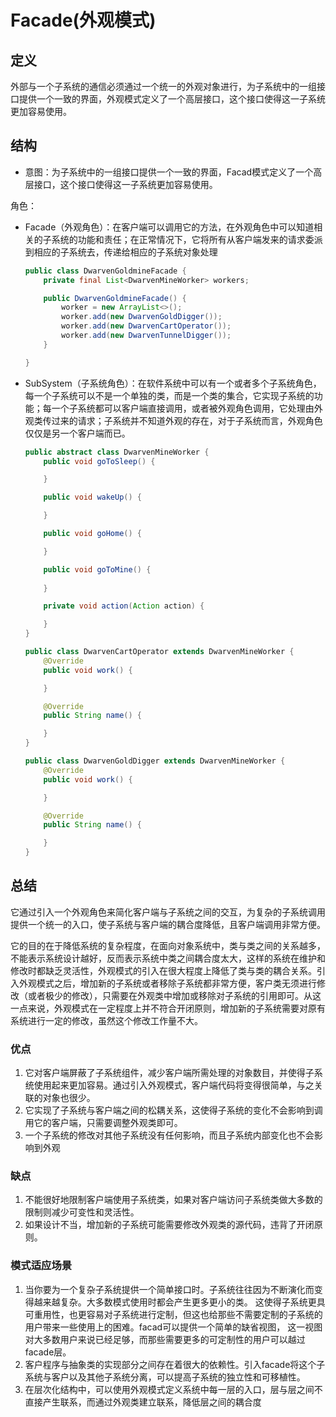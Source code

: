 # Facade(外观模式)

## 定义

外部与一个子系统的通信必须通过一个统一的外观对象进行，为子系统中的一组接口提供一个一致的界面，外观模式定义了一个高层接口，这个接口使得这一子系统更加容易使用。

## 结构

- 意图：为子系统中的一组接口提供一个一致的界面，Facad模式定义了一个高层接口，这个接口使得这一子系统更加容易使用。

角色：

- Facade（外观角色）：在客户端可以调用它的方法，在外观角色中可以知道相关的子系统的功能和责任；在正常情况下，它将所有从客户端发来的请求委派到相应的子系统去，传递给相应的子系统对象处理

    ```java
    public class DwarvenGoldmineFacade {
        private final List<DwarvenMineWorker> workers;

        public DwarvenGoldmineFacade() {
            worker = new ArrayList<>();
            worker.add(new DwarvenGoldDigger());
            worker.add(new DwarvenCartOperator());
            worker.add(new DwarvenTunnelDigger());
        }

    }

    ```

- SubSystem（子系统角色）：在软件系统中可以有一个或者多个子系统角色，每一个子系统可以不是一个单独的类，而是一个类的集合，它实现子系统的功能；每一个子系统都可以客户端直接调用，或者被外观角色调用，它处理由外观类传过来的请求；子系统并不知道外观的存在，对于子系统而言，外观角色仅仅是另一个客户端而已。

    ```java
    public abstract class DwarvenMineWorker {
        public void goToSleep() {

        }

        public void wakeUp() {

        }

        public void goHome() {

        }

        public void goToMine() {
            
        }

        private void action(Action action) {

        }
    }
    ```

    ```java
    public class DwarvenCartOperator extends DwarvenMineWorker {
        @Override
        public void work() {

        }

        @Override
        public String name() {

        }
    }
    ```

    ```java
    public class DwarvenGoldDigger extends DwarvenMineWorker {
        @Override
        public void work() {

        }

        @Override
        public String name() {

        }
    }
    ```

## 总结

它通过引入一个外观角色来简化客户端与子系统之间的交互，为复杂的子系统调用提供一个统一的入口，使子系统与客户端的耦合度降低，且客户端调用非常方便。

它的目的在于降低系统的复杂程度，在面向对象系统中，类与类之间的关系越多，不能表示系统设计越好，反而表示系统中类之间耦合度太大，这样的系统在维护和修改时都缺乏灵活性，外观模式的引入在很大程度上降低了类与类的耦合关系。引入外观模式之后，增加新的子系统或者移除子系统都非常方便，客户类无须进行修改（或者极少的修改），只需要在外观类中增加或移除对子系统的引用即可。从这一点来说，外观模式在一定程度上并不符合开闭原则，增加新的子系统需要对原有系统进行一定的修改，虽然这个修改工作量不大。

### 优点

1. 它对客户端屏蔽了子系统组件，减少客户端所需处理的对象数目，并使得子系统使用起来更加容易。通过引入外观模式，客户端代码将变得很简单，与之关联的对象也很少。
2. 它实现了子系统与客户端之间的松耦关系，这使得子系统的变化不会影响到调用它的客户端，只需要调整外观类即可。
3. 一个子系统的修改对其他子系统没有任何影响，而且子系统内部变化也不会影响到外观

### 缺点

1. 不能很好地限制客户端使用子系统类，如果对客户端访问子系统类做大多数的限制则减少可变性和灵活性。
2. 如果设计不当，增加新的子系统可能需要修改外观类的源代码，违背了开闭原则。

### 模式适应场景

1. 当你要为一个复杂子系统提供一个简单接口时。子系统往往因为不断演化而变得越来越复杂。大多数模式使用时都会产生更多更小的类。
这使得子系统更具可重用性，也更容易对子系统进行定制，但这也给那些不需要定制的子系统的用户带来一些使用上的困难。facad可以提供一个简单的缺省视图，
这一视图对大多数用户来说已经足够，而那些需要更多的可定制性的用户可以越过facade层。
2. 客户程序与抽象类的实现部分之间存在着很大的依赖性。引入facade将这个子系统与客户以及其他子系统分离，可以提高子系统的独立性和可移植性。
3. 在层次化结构中，可以使用外观模式定义系统中每一层的入口，层与层之间不直接产生联系，而通过外观类建立联系，降低层之间的耦合度
